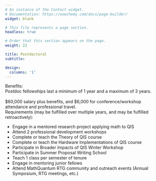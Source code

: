 ```yaml
---
# An instance of the Contact widget.
# Documentation: https://wowchemy.com/docs/page-builder/
widget: blank

# This file represents a page section.
headless: true

# Order that this section appears on the page.
weight: 22

title: Postdoctoral
subtitle:

design:
  columns: '1'
---
```

Benefits:
<br>Postdoc fellowships last a minimum of 1 year and a maximum of 3 years.</br>
<br>$60,000 salary plus benefits, and $6,000 for conference/workshop attendance and professional travel.</br>
Requirements (may be fulfilled over multiple years, and may be fulfilled retroactively):
- Engage in a mentored research project applying math to QIS
- Attend 2 professional development workshops
- Complete or teach the Theory of QIS course
- Complete or teach the Hardware Implementations of QIS course
- Participate in Broader Impacts of QIS Winter Workshop
- Participate in Summer Proposal Writing School
- Teach 1 class per semester of tenure
- Engage in mentoring junior fellows
- Attend MathQuantum RTG community and outreach events (Annual Symposium, RTG meetings, etc.)